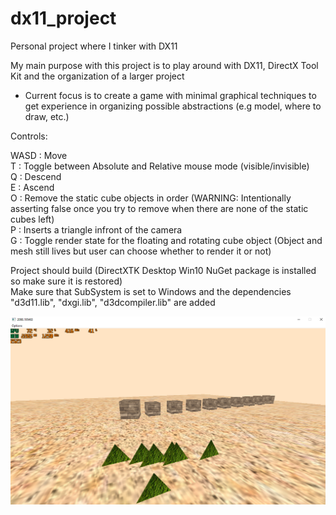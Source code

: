 # dx11_project
Personal project where I tinker with DX11  
  
My main purpose with this project is to play around with DX11, DirectX Tool Kit and the organization of a larger project  
  
- Current focus is to create a game with minimal graphical techniques to get experience in organizing possible abstractions (e.g model, where to draw, etc.)  
  
Controls:  
  
WASD : Move  
T : Toggle between Absolute and Relative mouse mode (visible/invisible)  
Q : Descend  
E : Ascend  
O : Remove the static cube objects in order (WARNING: Intentionally asserting false once you try to remove when there are none of the static cubes left)  
P : Inserts a triangle infront of the camera  
G : Toggle render state for the floating and rotating cube object (Object and mesh still lives but user can choose whether to render it or not)  
  
Project should build (DirectXTK Desktop Win10 NuGet package is installed so make sure it is restored)  
Make sure that SubSystem is set to Windows and the dependencies "d3d11.lib", "dxgi.lib", "d3dcompiler.lib" are added  
  
![Alt text](/dx11/ss1.png?raw=true "Basic Screenshot")
